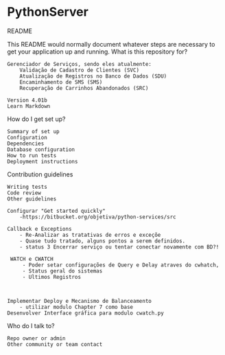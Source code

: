 # PythonServer
README

This README would normally document whatever steps are necessary to get your application up and running.
What is this repository for?

    Gerenciador de Serviços, sendo eles atualmente:
        Validação de Cadastro de Clientes (SVC)
        Atualização de Registros no Banco de Dados (SDU)
        Encaminhamento de SMS (SMS)
        Recuperação de Carrinhos Abandonados (SRC)

    Version 4.01b
    Learn Markdown

How do I get set up?

    Summary of set up
    Configuration
    Dependencies
    Database configuration
    How to run tests
    Deployment instructions

Contribution guidelines
 	
	Writing tests
    Code review
    Other guidelines
	
	Configurar "Get started quickly"
		-https://bitbucket.org/objetiva/python-services/src

	Callback e Exceptions
		- Re-Analizar as tratativas de erros e exceçõe
		- Quase tudo tratado, alguns pontos a serem definidos. 
		- status 3 Encerrar serviço ou tentar conectar novamente com BD?!

	 WATCH e CWATCH 
		 - Poder setar configurações de Query e Delay atraves do cwhatch,
		 - Status geral do sistemas
		 - Ultimos Registros
	


	Implementar Deploy e Mecanismo de Balanceamento
		- utilizar modulo Chapter 7 como base
	Desenvolver Interface gráfica para modulo cwatch.py
   

Who do I talk to?

    Repo owner or admin
    Other community or team contact


